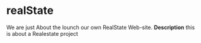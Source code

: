 # realState
We are just About the lounch our own RealState Web-site.
**Description**
this is about a Realestate project
